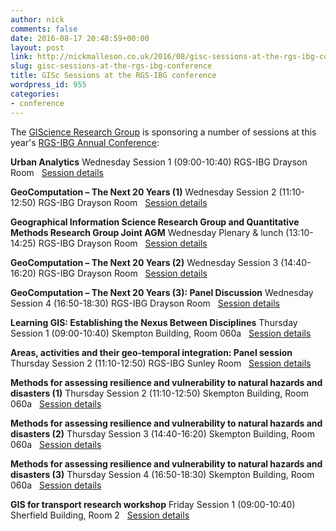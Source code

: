 ```yaml
---
author: nick
comments: false
date: 2016-08-17 20:48:59+00:00
layout: post
link: http://nickmalleson.co.uk/2016/08/gisc-sessions-at-the-rgs-ibg-conference/
slug: gisc-sessions-at-the-rgs-ibg-conference
title: GISc Sessions at the RGS-IBG conference
wordpress_id: 955
categories:
- conference
---
```


The [GIScience Research Group](https://quantile.info/giscrg/) is sponsoring a number of sessions at this year's [RGS-IBG Annual Conference](http://www.rgs.org/WhatsOn/ConferencesAndSeminars/Annual+International+Conference/Annual+international+conference.htm"):

**Urban Analytics**
Wednesday Session 1 (09:00-10:40)
RGS-IBG Drayson Room   [Session details](http://conference.rgs.org/AC2016/7)

**GeoComputation – The Next 20 Years (1)**
Wednesday Session 2 (11:10-12:50)
RGS-IBG Drayson Room   [Session details](http://conference.rgs.org/AC2016/38)

**Geographical Information Science Research Group and Quantitative Methods Research Group Joint AGM**
Wednesday Plenary & lunch (13:10-14:25)
RGS-IBG Drayson Room   [Session details](http://conference.rgs.org/AC2016/e45c3d19-e88a-4f6b-9ba8-a9e2a5d5a57e)

**GeoComputation – The Next 20 Years (2)**
Wednesday Session 3 (14:40-16:20)
RGS-IBG Drayson Room   [Session details](http://conference.rgs.org/AC2016/74)

**GeoComputation – The Next 20 Years (3): Panel Discussion**
Wednesday Session 4 (16:50-18:30)
RGS-IBG Drayson Room   [Session details](http://conference.rgs.org/AC2016/108)

**Learning GIS: Establishing the Nexus Between Disciplines**
Thursday Session 1 (09:00-10:40)
Skempton Building, Room 060a   [Session details](http://conference.rgs.org/AC2016/147)

**Areas, activities and their geo-temporal integration: Panel session**
Thursday Session 2 (11:10-12:50)
RGS-IBG Sunley Room   [Session details](http://conference.rgs.org/AC2016/171)

**Methods for assessing resilience and vulnerability to natural hazards and disasters (1)**
Thursday Session 2 (11:10-12:50)
Skempton Building, Room 060a   [Session details](http://conference.rgs.org/AC2016/179)

**Methods for assessing resilience and vulnerability to natural hazards and disasters (2)**
Thursday Session 3 (14:40-16:20)
Skempton Building, Room 060a   [Session details](http://conference.rgs.org/AC2016/213)

**Methods for assessing resilience and vulnerability to natural hazards and disasters (3)**
Thursday Session 4 (16:50-18:30)
Skempton Building, Room 060a   [Session details](http://conference.rgs.org/AC2016/245)

**GIS for transport research workshop**
Friday Session 1 (09:00-10:40)
Sherfield Building, Room 2   [Session details](http://conference.rgs.org/AC2016/287)
